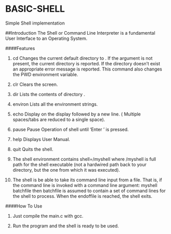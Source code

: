 # BASIC-SHELL
Simple Shell implementation

##Introduction
The Shell or Command Line Interpreter is a fundamental User Interface to an Operating
System.

####Features

1. cd <directory> 
Changes the current default directory to <directory> . If the <directory> argument is not present, the current directory is reported. If the directory
doesn’t exist an appropriate error message is reported. This command also changes the PWD environment variable.

2. clr 
Clears the screen. 

3. dir <directory> 
Lists the contents of directory <directory>. 

4. environ 
Lists all the environment strings. 

5. echo <comment> 
Display <comment> on the display followed by a new line. ( Multiple spaces/tabs are reduced to a single space).

6. pause
Pause Operation of shell until ‘Enter ’ is pressed.

7. help
Displays User Manual. 

8. quit 
Quits the shell. 

9. The shell environment contains shell=<pathname>/myshell where
<pathname>/myshell is full path for the shell executable (not a hardwired path back to your
directory, but the one from which it was executed). 

10. The shell is be able to take its command line input from a file. That is, if the command line is
invoked with a command line argument:
myshell batchfile
then batchfile is assumed to contain a set of command lines for the shell to process. When the endoffile is reached, the shell exits.

####How To Use

1. Just compile the main.c with gcc.

2. Run the program and the shell is ready to be used.
